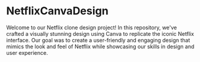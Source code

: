 # NetflixCanvaDesign
<p>Welcome to our Netflix clone design project! In this repository, we've crafted a visually stunning design using Canva to replicate the iconic Netflix interface. Our goal was to create a user-friendly and engaging design that mimics the look and feel of Netflix while showcasing our skills in design and user experience.</p>
